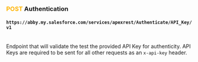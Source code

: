 ### <span style="color:#FFB400">POST</span> Authentication
#### `https://abby.my.salesforce.com/services/apexrest/Authenticate/API_Key/v1`
<br>Endpoint that will validate the test the provided API Key for authenticity. API Keys are required to be sent for all other requests as an `x-api-key` header.